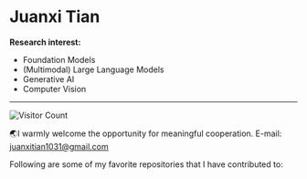 # Juanxi Tian

**Research interest:**
- Foundation Models
- (Multimodal) Large Language Models
- Generative AI
- Computer Vision

---
![Visitor Count](https://profile-counter.glitch.me/tianshijing/count.svg)

🌏I warmly welcome the opportunity for meaningful cooperation. E-mail: juanxitian1031@gmail.com

Following are some of my favorite repositories that I have contributed to:


